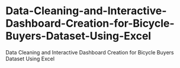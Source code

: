 # Data-Cleaning-and-Interactive-Dashboard-Creation-for-Bicycle-Buyers-Dataset-Using-Excel
Data Cleaning and Interactive Dashboard Creation for Bicycle Buyers Dataset Using Excel
